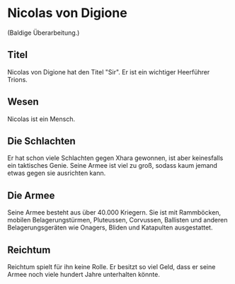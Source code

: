 # Nicolas von Digione

(Baldige Überarbeitung.)

## Titel

Nicolas von Digione hat den Titel "Sir". Er ist ein wichtiger Heerführer Trions.

## Wesen

Nicolas ist ein Mensch.

## Die Schlachten

Er hat schon viele Schlachten gegen Xhara gewonnen, ist aber keinesfalls ein taktisches Genie. Seine Armee ist viel zu groß, sodass kaum jemand etwas gegen sie ausrichten kann.

## Die Armee

Seine Armee besteht aus über 40.000 Kriegern. Sie ist mit Rammböcken, mobilen Belagerungstürmen, Pluteussen, Corvussen, Ballisten und anderen Belagerungsgeräten wie Onagers, Bliden und Katapulten ausgestattet.

## Reichtum

Reichtum spielt für ihn keine Rolle. Er besitzt so viel Geld, dass er seine Armee noch viele hundert Jahre unterhalten könnte.

